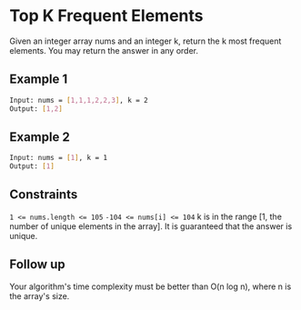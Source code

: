 # Top K Frequent Elements

Given an integer array nums and an integer k, return the k most frequent elements. You may return the answer in any order.

## Example 1

```bash
Input: nums = [1,1,1,2,2,3], k = 2
Output: [1,2]
```

## Example 2

```bash
Input: nums = [1], k = 1
Output: [1]
```

## Constraints

`1 <= nums.length <= 105`
`-104 <= nums[i] <= 104`
k is in the range [1, the number of unique elements in the array].
It is guaranteed that the answer is unique.

## Follow up

Your algorithm's time complexity must be better than O(n log n), where n is the array's size.

